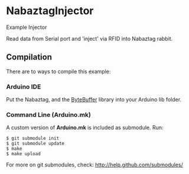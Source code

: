 # NabaztagInjector

Example Injector

Read data from Serial port and 'inject' via RFID into Nabaztag rabbit.

## Compilation

There are to ways to compile this example:

### Arduino IDE
Put the Nabaztag, and the [ByteBuffer](http://siggiorn.com/wp-content/uploads/libraries/ArduinoByteBuffer.zip) library into your Arduino lib folder.

### Command Line (Arduino.mk)
A custom version of **Arduino.mk** is included as submodule. Run:

    $ git submodule init
    $ git submodule update
    $ make
    $ make upload

For more on git submodules, check: http://help.github.com/submodules/
